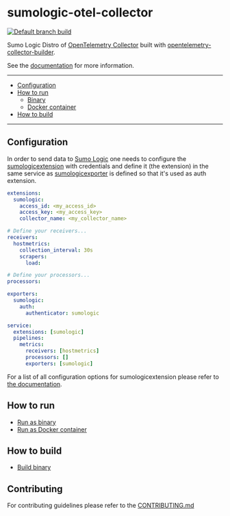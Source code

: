 # sumologic-otel-collector

[![Default branch build](https://github.com/SumoLogic/sumologic-otel-collector/actions/workflows/dev_builds.yml/badge.svg)](https://github.com/SumoLogic/sumologic-otel-collector/actions/workflows/dev_builds.yml)

Sumo Logic Distro of [OpenTelemetry Collector][otc_link] built with
[opentelemetry-collector-builder][otc_builder_link].

See the [documentation](docs/README.md) for more information.

[otc_link]: https://github.com/open-telemetry/opentelemetry-collector
[otc_builder_link]: https://github.com/open-telemetry/opentelemetry-collector-builder

---

- [Configuration](#configuration)
- [How to run](#how-to-run)
  - [Binary](#binary)
  - [Docker container](#docker-container)
- [How to build](#how-to-build)

---

## Configuration

In order to send data to [Sumo Logic][sumologic_webpage] one needs to configure
the [sumologicextension][sumologicextension] with credentials and define it
(the extension) in the same service as [sumologicexporter][sumologicexporter]
is defined so that it's used as auth extension.

```yaml
extensions:
  sumologic:
    access_id: <my_access_id>
    access_key: <my_access_key>
    collector_name: <my_collector_name>

# Define your receivers...
receivers:
  hostmetrics:
    collection_interval: 30s
    scrapers:
      load:

# Define your processors...
processors:

exporters:
  sumologic:
    auth:
      authenticator: sumologic

service:
  extensions: [sumologic]
  pipelines:
    metrics:
      receivers: [hostmetrics]
      processors: []
      exporters: [sumologic]
```

For a list of all configuration options for sumologicextension please refer to
[the documentation][sumologicextension_configuration].

[sumologic_webpage]: https://www.sumologic.com/
[sumologicexporter]: ./pkg/exporter/sumologicexporter/
[sumologicextension]: ./pkg/extension/sumologicextension/
[sumologicextension_configuration]: ./pkg/extension/sumologicextension#configuration

## How to run

- [Run as binary](./docs/HowToRun.md#binary)
- [Run as Docker container](./docs/HowToRun.md#docker-container)

## How to build

- [Build binary](./CONTRIBUTING.md#how-to-build)

## Contributing

For contributing guidelines please refer to the [CONTRIBUTING.md](./CONTRIBUTING.md)